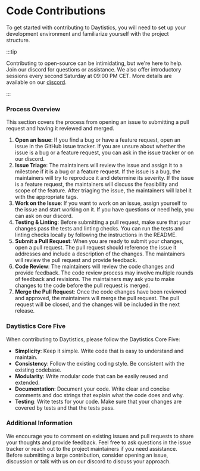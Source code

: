# Code Contributions

To get started with contributing to Daytistics, you will need to set up your development environment and familiarize yourself with the project structure.

:::tip

Contributing to open-source can be intimidating, but we're here to help. Join our discord for questions or assistance. We also offer introductory sessions every second Saturday at 09:00 PM CET. More details are available on our [discord](https://discord.gg/ccud6VkTv8).

:::

### Process Overview

This section covers the process from opening an issue to submitting a pull request and having it reviewed and merged.

1. **Open an Issue**: If you find a bug or have a feature request, open an issue in the GitHub issue tracker. If you are unsure about whether the issue is a bug or a feature request, you can ask in the issue tracker or on our discord.
2. **Issue Triage**: The maintainers will review the issue and assign it to a milestone if it is a bug or a feature request. If the issue is a bug, the maintainers will try to reproduce it and determine its severity. If the issue is a feature request, the maintainers will discuss the feasibility and scope of the feature. After triaging the issue, the maintainers will label it with the appropriate tags.
3. **Work on the Issue**: If you want to work on an issue, assign yourself to the issue and start working on it. If you have questions or need help, you can ask on our discord.
4. **Testing & Linting**: Before submitting a pull request, make sure that your changes pass the tests and linting checks. You can run the tests and linting checks locally by following the instructions in the README.
5. **Submit a Pull Request**: When you are ready to submit your changes, open a pull request. The pull request should reference the issue it addresses and include a description of the changes. The maintainers will review the pull request and provide feedback. 
6. **Code Review**: The maintainers will review the code changes and provide feedback. The code review process may involve multiple rounds of feedback and revisions. The maintainers may ask you to make changes to the code before the pull request is merged.
7. **Merge the Pull Request**: Once the code changes have been reviewed and approved, the maintainers will merge the pull request. The pull request will be closed, and the changes will be included in the next release.

### Daytistics Core Five

When contributing to Daytistics, please follow the Daytistics Core Five:

- **Simplicity**: Keep it simple. Write code that is easy to understand and maintain.
- **Consistency**: Follow the existing coding style. Be consistent with the existing codebase.
- **Modularity**: Write modular code that can be easily reused and extended.
- **Documentation**: Document your code. Write clear and concise comments and doc strings that explain what the code does and why.
- **Testing**: Write tests for your code. Make sure that your changes are covered by tests and that the tests pass.


### Additional Information

We encourage you to comment on existing issues and pull requests to share your thoughts and provide feedback.
Feel free to ask questions in the issue tracker or reach out to the project maintainers if you need assistance.
Before submitting a large contribution, consider opening an issue, discussion or talk with us on our discord to discuss your approach.